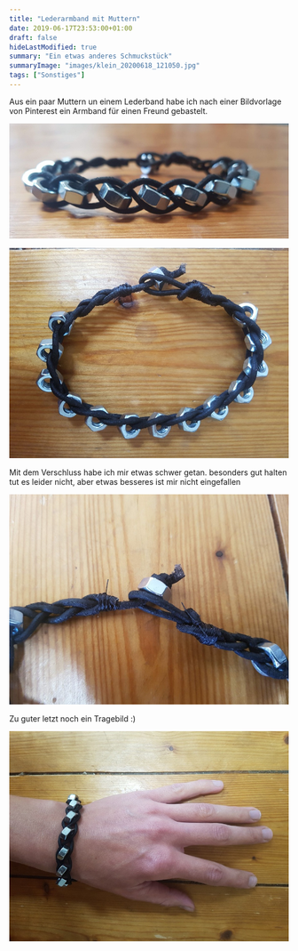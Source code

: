 ```yaml
---
title: "Lederarmband mit Muttern"
date: 2019-06-17T23:53:00+01:00
draft: false
hideLastModified: true
summary: "Ein etwas anderes Schmuckstück"
summaryImage: "images/klein_20200618_121050.jpg"
tags: ["Sonstiges"]
---
```


Aus ein paar Muttern un einem Lederband habe ich nach einer Bildvorlage von Pinterest ein Armband für einen Freund gebastelt.

![Bild](images/klein_20200618_120935.jpg)

![Armband](images/klein_20200618_121003.jpg)

Mit dem Verschluss habe ich mir etwas schwer getan. besonders gut halten tut es leider nicht, aber etwas besseres ist mir nicht eingefallen

![VErschluss](images/klein_20200618_121137.jpg)

Zu guter letzt noch ein Tragebild :)

![](images/klein_20200618_121037.jpg)
